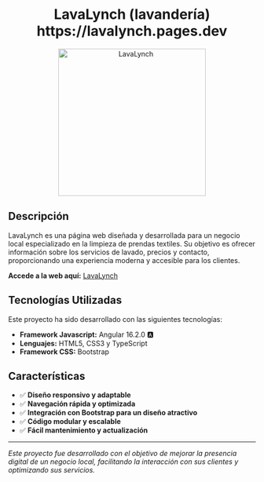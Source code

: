 <div align="center">
  <h1>LavaLynch (lavandería) <br> https://lavalynch.pages.dev </h1>
  <img src="https://github.com/Guido-Romano/lavalynch-rework/blob/main/src/assets/logo.svg" alt="LavaLynch" width="300">
</div>


##  Descripción

LavaLynch es una página web diseñada y desarrollada para un negocio local especializado en la limpieza de prendas textiles. Su objetivo es ofrecer información sobre los servicios de lavado, precios y contacto, proporcionando una experiencia moderna y accesible para los clientes.

**Accede a la web aquí:** [LavaLynch](https://lavalynch.pages.dev/)


##  Tecnologías Utilizadas

Este proyecto ha sido desarrollado con las siguientes tecnologías:

- **Framework Javascript:** Angular 16.2.0 🅰️
- **Lenguajes:** HTML5, CSS3 y TypeScript 
- **Framework CSS:** Bootstrap 


## Características

- ✅ **Diseño responsivo y adaptable**  
- ✅ **Navegación rápida y optimizada**  
- ✅ **Integración con Bootstrap para un diseño atractivo**  
- ✅ **Código modular y escalable**  
- ✅ **Fácil mantenimiento y actualización**   


---
 *Este proyecto fue desarrollado con el objetivo de mejorar la presencia digital de un negocio local, facilitando la interacción con sus clientes y optimizando sus servicios.*
